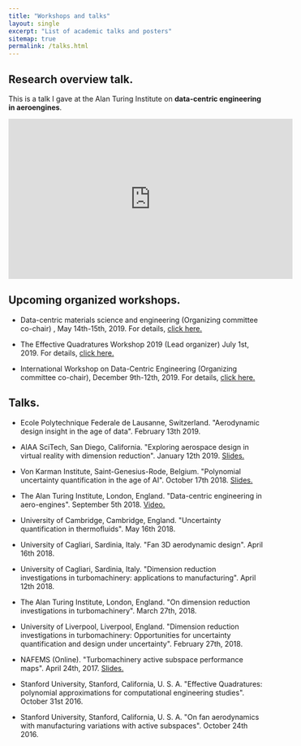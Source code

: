 ```yaml
---
title: "Workshops and talks"
layout: single
excerpt: "List of academic talks and posters"
sitemap: true
permalink: /talks.html
---
```

## Research overview talk.
This is a talk I gave at the Alan Turing Institute on **data-centric engineering in aeroengines**.

<iframe src="https://www.youtube.com/embed/ZTzyWkdQMjg" width="560" height="315" frameborder="0"> </iframe>

## Upcoming organized workshops.
- Data-centric materials science and engineering (Organizing committee co-chair) , May 14th-15th, 2019. For details, [click here.](https://www.turing.ac.uk/events/data-centric-materials-science-and-engineering)

- The Effective Quadratures Workshop 2019 (Lead organizer) July 1st, 2019. For details, [click here.](https://www.effective-quadratures.org/workshop2019)

- International Workshop on Data-Centric Engineering (Organizing committee co-chair), December 9th-12th, 2019. For details, [click here.](https://dceworkshop.org)
 
## Talks.
- Ecole Polytechnique Federale de Lausanne, Switzerland. "Aerodynamic design insight in the age of data". February 13th 2019.

- AIAA SciTech, San Diego, California. "Exploring aerospace design in virtual reality with dimension reduction". January 12th 2019. [Slides.](https://speakerdeck.com/psesh/exploring-aerospace-design-in-virtual-reality-with-dimension-reduction)

- Von Karman Institute, Saint-Genesius-Rode, Belgium. "Polynomial uncertainty quantification in the age of AI". October 17th 2018. [Slides.](https://speakerdeck.com/psesh/polynomial-uncertainty-quantification-in-the-age-of-ai)

- The Alan Turing Institute, London, England. "Data-centric engineering in aero-engines". September 5th 2018. [Video.](https://www.youtube.com/watch?v=ZTzyWkdQMjg)

- University of Cambridge, Cambridge, England. "Uncertainty quantification in thermofluids". May 16th 2018.

- University of Cagliari, Sardinia, Italy. "Fan 3D aerodynamic design". April 16th 2018.

- University of Cagliari, Sardinia, Italy. "Dimension reduction investigations in turbomachinery: applications to manufacturing". April 12th 2018.

- The Alan Turing Institute, London, England. "On dimension reduction investigations in turbomachinery". March 27th, 2018.

- University of Liverpool, Liverpool, England. "Dimension reduction investigations in turbomachinery: Opportunities for uncertainty quantification and design under uncertainty". February 27th, 2018.

- NAFEMS (Online). "Turbomachinery active subspace performance maps". April 24th, 2017. [Slides.](https://www.google.com/url?sa=t&rct=j&q=&esrc=s&source=web&cd=1&cad=rja&uact=8&ved=2ahUKEwiAn8Hm55reAhUMAcAKHbUjAvYQFjAAegQIBBAC&url=https%3A%2F%2Fwww.nafems.org%2Fdownloads%2Fresource_center%2Fw_apr_17_uk_1_1.pdf%2F&usg=AOvVaw34lONUEFVMeszqcYb6uyXx)

- Stanford University, Stanford, California, U. S. A. "Effective Quadratures: polynomial approximations for computational engineering studies". October 31st 2016.

- Stanford University, Stanford, California, U. S. A. "On fan aerodynamics with manufacturing variations with active subspaces". October 24th 2016.
